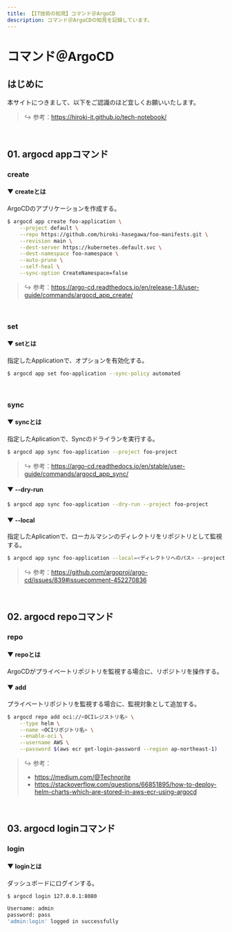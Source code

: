 ```yaml
---
title: 【IT技術の知見】コマンド＠ArgoCD
description: コマンド＠ArgoCDの知見を記録しています。
---
```


# コマンド＠ArgoCD

## はじめに

本サイトにつきまして、以下をご認識のほど宜しくお願いいたします。

> ↪️ 参考：https://hiroki-it.github.io/tech-notebook/

<br>

## 01. argocd appコマンド

### create

#### ▼ createとは

ArgoCDのアプリケーションを作成する。

```bash
$ argocd app create foo-application \
    --project default \
    --repo https://github.com/hiroki-hasegawa/foo-manifests.git \
    --revision main \
    --dest-server https://kubernetes.default.svc \
    --dest-namespace foo-namespace \
    --auto-prune \
    --self-heal \
    --sync-option CreateNamespace=false
```

> ↪️ 参考：https://argo-cd.readthedocs.io/en/release-1.8/user-guide/commands/argocd_app_create/

<br>

### set

#### ▼ setとは

指定したApplicationで、オプションを有効化する。

```bash
$ argocd app set foo-application --sync-policy automated
```

<br>

### sync

#### ▼ syncとは

指定したAplicationで、Syncのドライランを実行する。

```bash
$ argocd app sync foo-application --project foo-project
```

> ↪️ 参考：https://argo-cd.readthedocs.io/en/stable/user-guide/commands/argocd_app_sync/

#### ▼ --dry-run

```bash
$ argocd app sync foo-application --dry-run --project foo-project
```

#### ▼ --local

指定したAplicationで、ローカルマシンのディレクトリをリポジトリとして監視する。

```bash
$ argocd app sync foo-application --local=<ディレクトリへのパス> --project foo-project
```

> ↪️ 参考：https://github.com/argoproj/argo-cd/issues/839#issuecomment-452270836

<br>

## 02. argocd repoコマンド

### repo

#### ▼ repoとは

ArgoCDがプライベートリポジトリを監視する場合に、リポジトリを操作する。

#### ▼ add

プライベートリポジトリを監視する場合に、監視対象として追加する。

```bash
$ argocd repo add oci://<OCIレジストリ名> \
    --type helm \
    --name <OCIリポジトリ名> \
    --enable-oci \
    --username AWS \
    --password $(aws ecr get-login-password --region ap-northeast-1)
```

> ↪️ 参考：
>
> - https://medium.com/@Technorite
> - https://stackoverflow.com/questions/66851895/how-to-deploy-helm-charts-which-are-stored-in-aws-ecr-using-argocd

<br>

## 03. argocd loginコマンド

### login

#### ▼ loginとは

ダッシュボードにログインする。

```bash
$ argocd login 127.0.0.1:8080

Username: admin
password: pass
'admin:login' logged in successfully
```

<br>
